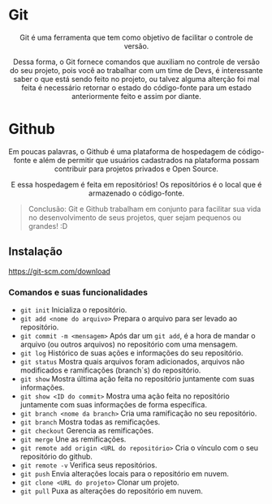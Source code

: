 # Git

<p align="center"> Git é uma ferramenta que tem como objetivo de facilitar o controle de versão. </p>
<p align="center"> Dessa forma, o Git fornece comandos que auxiliam no controle de versão do seu projeto, pois você ao trabalhar com um time de Devs, é interessante saber o que está sendo feito no projeto, ou talvez alguma alterção foi mal feita é necessário retornar o estado do código-fonte para um estado anteriormente feito e assim por diante. </p>

# Github

<p align="center"> Em poucas palavras, o Github é uma plataforma de hospedagem de código-fonte e além de permitir que usuários cadastrados na plataforma possam contribuir para projetos privados e Open Source. </p>

<p align="center"> E essa hospedagem é feita em repositórios! Os repositórios é o local que é armazenado o código-fonte. </p>

>Conclusão: Git e Github trabalham em conjunto para facilitar sua vida no desenvolvimento de seus projetos, quer sejam pequenos ou grandes! :D

## Instalação

https://git-scm.com/download

### Comandos e suas funcionalidades 

- ```git init``` Inicializa o repositório.
- ```git add <nome do arquivo>``` Prepara o arquivo para ser levado ao repositório.
- ```git commit -m <mensagem>``` Após dar um ```git add```, é a hora de mandar o arquivo (ou outros arquivos) no repositório com uma mensagem.
- ```git log``` Histórico de suas ações e informações do seu repositório.
- ```git status``` Mostra quais arquivos foram adicionados, arquivos não modificados e ramificações (branch`s) do repositório.
- ```git show``` Mostra última ação feita no repositório juntamente com suas informações.
- ```git show <ID do commit>``` Mostra uma ação feita no repositório juntamente com suas informações de forma específica.
- ```git branch <nome da branch>``` Cria uma ramificação no seu repositório.
- ```git branch``` Mostra todas as remificações.
- ```git checkout``` Gerencia as remificações.
- ```git merge``` Une as remificações.
- ```git remote add origin <URL do repositório>``` Cria o vínculo com o seu repositório do github.
- ```git remote -v``` Verifica seus repositórios.
- ```git push``` Envia alterações locais para o repositório em nuvem.
- ```git clone <URL do projeto>``` Clonar um projeto.
- ```git pull``` Puxa as alterações do repositório em nuvem.